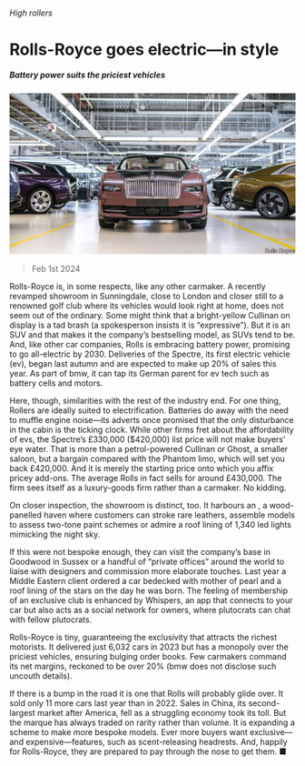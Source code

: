 ###### High rollers

# Rolls-Royce goes electric—in style 

##### Battery power suits the priciest vehicles 

![image](images/20240203_WBP002.jpg) 

> Feb 1st 2024 

Rolls-Royce is, in some respects, like any other carmaker. A recently revamped showroom in Sunningdale, close to London and closer still to a renowned golf club where its vehicles would look right at home, does not seem out of the ordinary. Some might think that a bright-yellow Cullinan on display is a tad brash (a spokesperson insists it is “expressive”). But it is an SUV and that makes it the company’s bestselling model, as SUVs tend to be. And, like other car companies, Rolls is embracing battery power, promising to go all-electric by 2030. Deliveries of the Spectre, its first electric vehicle (ev), began last autumn and are expected to make up 20% of sales this year. As part of bmw, it can tap its German parent for ev tech such as battery cells and motors. 

Here, though, similarities with the rest of the industry end. For one thing, Rollers are ideally suited to electrification. Batteries do away with the need to muffle engine noise—its adverts once promised that the only disturbance in the cabin is the ticking clock. While other firms fret about the affordability of evs, the Spectre’s £330,000 ($420,000) list price will not make buyers’ eye water. That is more than a petrol-powered Cullinan or Ghost, a smaller saloon, but a bargain compared with the Phantom limo, which will set you back £420,000. And it is merely the starting price onto which you affix pricey add-ons. The average Rolls in fact sells for around £430,000. The firm sees itself as a luxury-goods firm rather than a carmaker. No kidding.

On closer inspection, the showroom is distinct, too. It harbours an , a wood-panelled haven where customers can stroke rare leathers, assemble models to assess two-tone paint schemes or admire a roof lining of 1,340 led lights mimicking the night sky. 

If this were not bespoke enough, they can visit the company’s base in Goodwood in Sussex or a handful of “private offices” around the world to liaise with designers and commission more elaborate touches. Last year a Middle Eastern client ordered a car bedecked with mother of pearl and a roof lining of the stars on the day he was born. The feeling of membership of an exclusive club is enhanced by Whispers, an app that connects to your car but also acts as a social network for owners, where plutocrats can chat with fellow plutocrats.

Rolls-Royce is tiny, guaranteeing the exclusivity that attracts the richest motorists. It delivered just 6,032 cars in 2023 but has a monopoly over the priciest vehicles, ensuring bulging order books. Few carmakers command its net margins, reckoned to be over 20% (bmw does not disclose such uncouth details).

If there is a bump in the road it is one that Rolls will probably glide over. It sold only 11 more cars last year than in 2022. Sales in China, its second-largest market after America, fell as a struggling economy took its toll. But the marque has always traded on rarity rather than volume. It is expanding a scheme to make more bespoke models. Ever more buyers want exclusive—and expensive—features, such as scent-releasing headrests. And, happily for Rolls-Royce, they are prepared to pay through the nose to get them. ■


